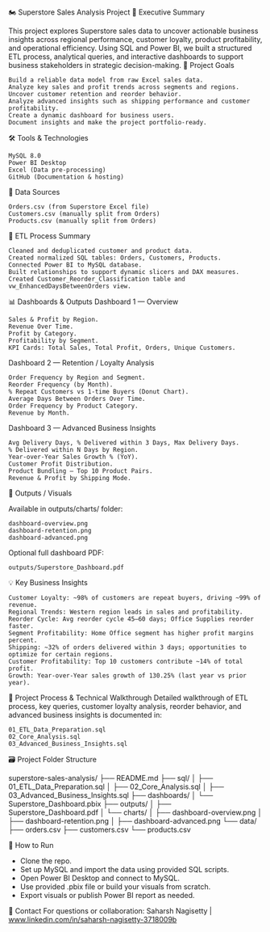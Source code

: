 🏍️ Superstore Sales Analysis Project
📌 Executive Summary

This project explores Superstore sales data to uncover actionable business insights across regional performance, customer loyalty, product profitability, and operational efficiency.
Using SQL and Power BI, we built a structured ETL process, analytical queries, and interactive dashboards to support business stakeholders in strategic decision-making.
🌟 Project Goals

    Build a reliable data model from raw Excel sales data.
    Analyze key sales and profit trends across segments and regions.
    Uncover customer retention and reorder behavior.
    Analyze advanced insights such as shipping performance and customer profitability.
    Create a dynamic dashboard for business users.
    Document insights and make the project portfolio-ready.

🛠️ Tools & Technologies

    MySQL 8.0
    Power BI Desktop
    Excel (Data pre-processing)
    GitHub (Documentation & hosting)

📂 Data Sources

    Orders.csv (from Superstore Excel file)
    Customers.csv (manually split from Orders)
    Products.csv (manually split from Orders)

🔄 ETL Process Summary

    Cleaned and deduplicated customer and product data.
    Created normalized SQL tables: Orders, Customers, Products.
    Connected Power BI to MySQL database.
    Built relationships to support dynamic slicers and DAX measures.
    Created Customer_Reorder_Classification table and vw_EnhancedDaysBetweenOrders view.

📊 Dashboards & Outputs
Dashboard 1 — Overview

    Sales & Profit by Region.
    Revenue Over Time.
    Profit by Category.
    Profitability by Segment.
    KPI Cards: Total Sales, Total Profit, Orders, Unique Customers.

Dashboard 2 — Retention / Loyalty Analysis

    Order Frequency by Region and Segment.
    Reorder Frequency (by Month).
    % Repeat Customers vs 1-time Buyers (Donut Chart).
    Average Days Between Orders Over Time.
    Order Frequency by Product Category.
    Revenue by Month.

Dashboard 3 — Advanced Business Insights

    Avg Delivery Days, % Delivered within 3 Days, Max Delivery Days.
    % Delivered within N Days by Region.
    Year-over-Year Sales Growth % (YoY).
    Customer Profit Distribution.
    Product Bundling — Top 10 Product Pairs.
    Revenue & Profit by Shipping Mode.

📂 Outputs / Visuals

Available in outputs/charts/ folder:

    dashboard-overview.png
    dashboard-retention.png
    dashboard-advanced.png

Optional full dashboard PDF:

    outputs/Superstore_Dashboard.pdf

💡 Key Business Insights

    Customer Loyalty: ~98% of customers are repeat buyers, driving ~99% of revenue.
    Regional Trends: Western region leads in sales and profitability.
    Reorder Cycle: Avg reorder cycle 45–60 days; Office Supplies reorder faster.
    Segment Profitability: Home Office segment has higher profit margins percent.
    Shipping: ~32% of orders delivered within 3 days; opportunities to optimize for certain regions.
    Customer Profitability: Top 10 customers contribute ~14% of total profit.
    Growth: Year-over-Year sales growth of 130.25% (last year vs prior year).

📖 Project Process & Technical Walkthrough Detailed walkthrough of ETL process, key queries, customer loyalty analysis, reorder behavior, and advanced business insights is documented in:

    01_ETL_Data_Preparation.sql
    02_Core_Analysis.sql
    03_Advanced_Business_Insights.sql

🗃️ Project Folder Structure

superstore-sales-analysis/
├── README.md
├── sql/
│   ├── 01_ETL_Data_Preparation.sql
│   ├── 02_Core_Analysis.sql
│   ├── 03_Advanced_Business_Insights.sql
├── dashboards/
│   └── Superstore_Dashboard.pbix
├── outputs/
│   ├── Superstore_Dashboard.pdf
│   └── charts/
│       ├── dashboard-overview.png
│       ├── dashboard-retention.png
│       ├── dashboard-advanced.png
└── data/
    ├── orders.csv
    ├── customers.csv
    └── products.csv


🚀 How to Run
- Clone the repo.
- Set up MySQL and import the data using provided SQL scripts.
- Open Power BI Desktop and connect to MySQL.
- Use provided .pbix file or build your visuals from scratch.
- Export visuals or publish Power BI report as needed.

💌 Contact
For questions or collaboration:
Saharsh Nagisetty | www.linkedin.com/in/saharsh-nagisetty-3718009b
